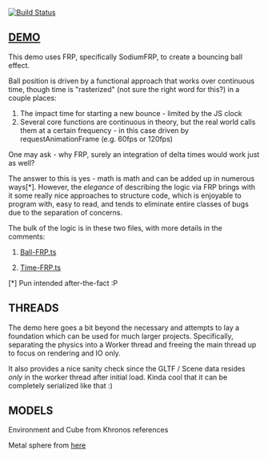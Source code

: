 [![Build Status](https://travis-ci.org/dakom/ball-bounce-frp.svg?branch=master)](https://travis-ci.org/dakom/ball-bounce-frp)

## [DEMO](https://dakom.github.io/ball-bounce-frp)

This demo uses FRP, specifically SodiumFRP, to create a bouncing ball effect.

Ball position is driven by a functional approach that works over continuous time, though time is "rasterized" (not sure the right word for this?) in a couple places:

1. The impact time for starting a new bounce - limited by the JS clock 
2. Several core functions are continuous in theory, but the real world calls them at a certain frequency - in this case driven by requestAnimationFrame (e.g. 60fps or 120fps)

One may ask - why FRP, surely an integration of delta times would work just as well?

The answer to this is yes - math is math and can be added up in numerous ways[*]. However, the _elegance_ of describing the logic via FRP brings with it some really nice approaches to structure code, which is enjoyable to program with, easy to read, and tends to eliminate entire classes of bugs due to the separation of concerns.

The bulk of the logic is in these two files, with more details in the comments: 

1. [Ball-FRP.ts](src/app/worker/frp/Ball-FRP.ts)

2. [Time-FRP.ts](src/app/worker/frp/Time-FRP.ts)

[*] Pun intended after-the-fact :P

## THREADS

The demo here goes a bit beyond the necessary and attempts to lay a foundation which can be used for much larger projects. Specifically, separating the physics into a Worker thread and freeing the main thread up to focus on rendering and IO only. 

It also provides a nice sanity check since the GLTF / Scene data resides _only_ in the worker thread after initial load. Kinda cool that it can be completely serialized like that :)

## MODELS

Environment and Cube from Khronos references

Metal sphere from [here](https://sketchfab.com/models/f7340c6b9dad4b88b84e097bcd53bcd8)
